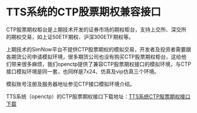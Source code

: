 # TTS系统的CTP股票期权兼容接口
CTP股票期权柜台是上期技术开发的证券市场的期权柜台，支持上交所、深交所的期权交易，如上证50ETF期权、沪深300ETF期权等。

上期技术的SimNow平台不提供CTP股票期权的模拟交易，开发者及投资者需要跟各期货公司申请模拟环境，很多期货公司也没有购买CTP股票期权柜台，这给他们带来很多麻烦，我们openctp提供了兼容CTP股票期权接口的模拟环境，与CTP接口模拟环境是同一套，也同样是7x24、仿真及vip仿真三个环境。

模拟账号注册及服务器地址参见CTP接口模拟环境介绍。

TTS系统（openctp）的CTP股票期权接口下载地址：[TTS系统CTP股票期权接口下载](http://121.37.80.177/download.html)
